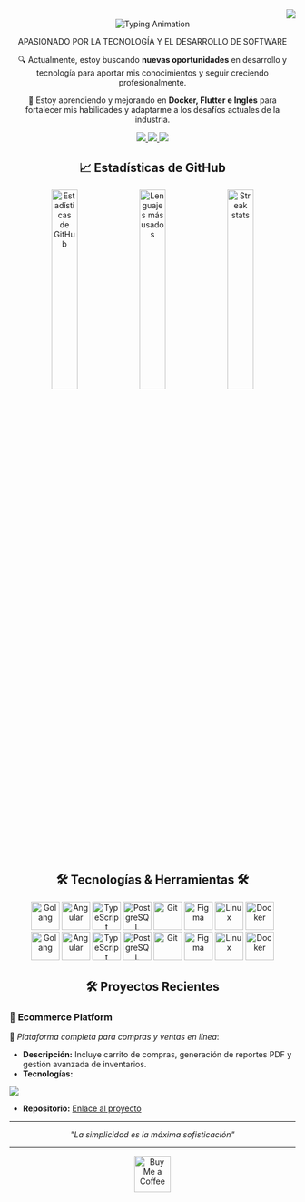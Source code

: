 <img align="right" src="https://visitor-badge.laobi.icu/badge?page_id=iBri4nWilli4ms.iBri4nWilli4ms"/>

<br>

<div align="center">

  <img src="https://readme-typing-svg.herokuapp.com?font=Roboto&weight=500&size=30&duration=1500&letterSpacing=2&pause=800&color=88C0D0&center=true&vCenter=true&width=500&lines=I'm+iBri4nWilli4ms;Hi+There!+%F0%9F%91%8B" alt="Typing Animation" />

APASIONADO POR LA TECNOLOGÍA Y EL DESARROLLO DE SOFTWARE
<!-- 
  <img src="https://readme-typing-svg.herokuapp.com?font=Julius+Sans+One&weight=400&size=30&duration=1500&pause=800&color=000000&center=true&repeat=false&vCenter=true&multiline=true&width=1200&lines=Apasionado+por+la+tecnología+y+el+desarrollo+de+software." alt="Typing Animation" /> -->


<!-- # ¡Hola, soy iBri4nWilli4ms! 👋   -->

<!-- <div align="justify"> -->
🔍 Actualmente, estoy buscando **nuevas oportunidades** en desarrollo y tecnología para aportar mis conocimientos y seguir creciendo profesionalmente.  

🌱 Estoy aprendiendo y mejorando en **Docker, Flutter e Inglés** para fortalecer mis habilidades y adaptarme a los desafíos actuales de la industria.
<!-- </div> -->
<a href="mailto:bri4nwilli4ms@gmail.com">
  <img src="https://img.shields.io/badge/Gmail-333333?style=for-the-badge&logo=gmail&logoColor=red" />
</a>
<a href="https://linkedin.com/in/your-profile" target="_blank">
  <img src="https://img.shields.io/badge/LinkedIn-0077B5?style=for-the-badge&logo=linkedin&logoColor=white" />
</a>
<a href="https://salesp07.github.io" target="_blank">
  <img src="https://img.shields.io/badge/Portfolio-FF5722?style=for-the-badge&logo=todoist&logoColor=white" />
</a>

## 📈 Estadísticas de GitHub

  <img width=30% src="https://github-readme-stats.vercel.app/api?username=iBri4nWilli4ms&show_icons=true&theme=nord" alt="Estadísticas de GitHub" width="48%">
  <img width=30% src="https://github-readme-stats.vercel.app/api/top-langs/?username=iBri4nWilli4ms&layout=compact&theme=nord" alt="Lenguajes más usados" width="48%">
  <img width=30% src="https://github-readme-streak-stats-salesp07.vercel.app/?user=iBri4nWilli4ms&count_private=true&theme=nord&border_radius=10" alt="Streak stats">

## 🛠️ Tecnologías & Herramientas 🛠️

<div align="center">
<a href="https://go.dev/" target="_blank"><img src="https://cdn.jsdelivr.net/gh/devicons/devicon/icons/go/go-original-wordmark.svg" width="50" alt="Golang"></a> 
  <a href="https://angular.io/" target="_blank"><img src="https://cdn.jsdelivr.net/gh/devicons/devicon/icons/angularjs/angularjs-original.svg" width="50" alt="Angular"></a> 
  <a href="https://www.typescriptlang.org/" target="_blank"><img src="https://cdn.jsdelivr.net/gh/devicons/devicon/icons/typescript/typescript-original.svg" width="50" alt="TypeScript"></a> 
  <a href="https://www.postgresql.org/" target="_blank"><img src="https://cdn.jsdelivr.net/gh/devicons/devicon/icons/postgresql/postgresql-original.svg" width="50" alt="PostgreSQL"></a> 
  <a href="https://git-scm.com/" target="_blank"><img src="https://cdn.jsdelivr.net/gh/devicons/devicon/icons/git/git-original.svg" width="50" alt="Git"></a> 
  <a href="https://www.figma.com/" target="_blank"><img src="https://cdn.jsdelivr.net/gh/devicons/devicon/icons/figma/figma-original.svg" width="50" alt="Figma"></a> 
  <a href="https://www.linux.org/" target="_blank"><img src="https://cdn.jsdelivr.net/gh/devicons/devicon/icons/linux/linux-original.svg" width="50" alt="Linux"></a> 
  <a href="https://www.docker.com/" target="_blank"><img src="https://cdn.jsdelivr.net/gh/devicons/devicon/icons/docker/docker-original.svg" width="50" alt="Docker"></a>
</div>



<div align="center">
  <a href="https://go.dev/" target="_blank"><img src="https://skillicons.dev/icons?i=go" alt="Golang" width="50" /></a>
  <a href="https://angular.io/" target="_blank"><img src="https://skillicons.dev/icons?i=angular" alt="Angular" width="50" /></a>
  <a href="https://www.typescriptlang.org/" target="_blank"><img src="https://skillicons.dev/icons?i=typescript" alt="TypeScript" width="50" /></a>
  <a href="https://www.postgresql.org/" target="_blank"><img src="https://skillicons.dev/icons?i=postgresql" alt="PostgreSQL" width="50" /></a>
  <a href="https://git-scm.com/" target="_blank"><img src="https://skillicons.dev/icons?i=git" alt="Git" width="50" /></a>
  <a href="https://www.figma.com/" target="_blank"><img src="https://skillicons.dev/icons?i=figma" alt="Figma" width="50" /></a>
  <a href="https://www.linux.org/" target="_blank"><img src="https://skillicons.dev/icons?i=linux" alt="Linux" width="50" /></a>
  <a href="https://www.docker.com/" target="_blank"><img src="https://skillicons.dev/icons?i=docker" alt="Docker" width="50" /></a>
</div>


## 🛠 Proyectos Recientes  
<div align="left">

### 🛒 **Ecommerce Platform**  
🚀 _Plataforma completa para compras y ventas en línea_:  
- **Descripción:** Incluye carrito de compras, generación de reportes PDF y gestión avanzada de inventarios.  
- **Tecnologías:**

<img src="https://skillicons.dev/icons?i=go,angular,postgresql"/>

- **Repositorio:** [Enlace al proyecto](https://github.com/iBri4nwilli4ms/VENTO)

---
</div>

_"La simplicidad es la máxima sofisticación"_  

---
<a href="https://www.paypal.com/paypalme/user" target="_blank">
  <img height="64" src="https://storage.ko-fi.com/cdn/kofi1.png?v=3" alt="Buy Me a Coffee">
</a>
</div>
